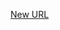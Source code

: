 



[New URL](../file-___home_harshil_Desktop_open-source_palisadoes_talawa_lib_utils_validators/)


